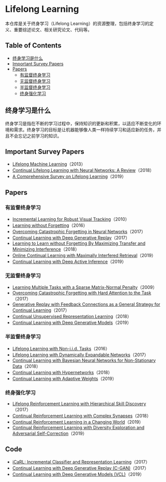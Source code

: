 

# Lifelong Learning

本仓库是关于终身学习（Lifelong Learning）的资源整理，包括终身学习的定义、重要综述论文、相关研究论文、代码等。

## Table of Contents

- [终身学习是什么](#终身学习是什么)
- [Important Survey Papers](#important-survey-papers)
- [Papers](#papers)
  - [有监督终身学习](#有监督终身学习)
  - [无监督终身学习](#无监督终身学习)
  - [半监督终身学习](#半监督终身学习)
  - [终身强化学习](#终身强化学习)

## 终身学习是什么

终身学习是指在不断的学习过程中，保持知识的更新和积累，以适应不断变化的环境和需求。终身学习的目标是让机器能够像人类一样持续学习和适应新的任务，并且不会忘记之前学习的知识。

## Important Survey Papers

- [Lifelong Machine Learning](https://link.springer.com/article/10.1007/s10994-012-5285-2)（2013）
- [Continual Lifelong Learning with Neural Networks: A Review](https://arxiv.org/abs/1802.07569)（2018）
- [A Comprehensive Survey on Lifelong Learning](https://arxiv.org/abs/1904.02775)（2019）

## Papers

### 有监督终身学习

- [Incremental Learning for Robust Visual Tracking](https://ieeexplore.ieee.org/document/5539960)（2010）
- [Learning without Forgetting](https://www.cv-foundation.org/openaccess/content_cvpr_2016/papers/Li_Learning_Without_Forget_CVPR_2016_paper.pdf)（2016）
- [Overcoming Catastrophic Forgetting in Neural Networks](https://arxiv.org/abs/1612.00796)（2017）
- [Continual Learning with Deep Generative Replay](https://arxiv.org/abs/1705.08690)（2017）
- [Learning to Learn without Forgetting By Maximizing Transfer and Minimizing Interference](https://arxiv.org/abs/1810.11910)（2018）
- [Online Continual Learning with Maximally Interfered Retrieval](https://arxiv.org/abs/1906.00562)（2019）
- [Continual Learning with Deep Active Inference](https://arxiv.org/abs/1912.05508)（2019）

### 无监督终身学习

- [Learning Multiple Tasks with a Sparse Matrix-Normal Penalty](https://papers.nips.cc/paper/3650-learning-multiple-tasks-with-a-sparse-matrix-normal-penalty.pdf)（2009）
- [Overcoming Catastrophic Forgetting with Hard Attention to the Task](https://arxiv.org/abs/1707.01694)（2017）
- [Generative Replay with Feedback Connections as a General Strategy for Continual Learning](https://arxiv.org/abs/1705.08651)（2017）
- [Continual Unsupervised Representation Learning](https://arxiv.org/abs/1810.01256)（2018）
- [Continual Learning with Deep Generative Models](https://arxiv.org/abs/1906.05201)（2019）

### 半监督终身学习

- [Lifelong Learning with Non-i.i.d. Tasks](https://papers.nips.cc/paper/2016/hash/8a9a4d2b6d4b3f546d1b9b8b2e6d302d-Abstract.html)（2016）
- [Lifelong Learning with Dynamically Expandable Networks](https://arxiv.org/abs/1708.01547)（2017）
- [Continual Learning with Bayesian Neural Networks for Non-Stationary Data](https://arxiv.org/abs/1802.10133)（2018）
- [Continual Learning with Hypernetworks](https://arxiv.org/abs/1809.00068)（2018）
- [Continual Learning with Adaptive Weights](https://arxiv.org/abs/1905.09788)（2019）

### 终身强化学习

- [Lifelong Reinforcement Learning with Hierarchical Skill Discovery](https://arxiv.org/abs/1711.05763)（2017）
- [Continual Reinforcement Learning with Complex Synapses](https://arxiv.org/abs/1802.09464)（2018）
- [Continual Reinforcement Learning in a Changing World](https://arxiv.org/abs/1901.11373)（2019）
- [Continual Reinforcement Learning with Diversity Exploration and Adversarial Self-Correction](https://arxiv.org/abs/1911.01558)（2019）

## Code


- [iCaRL: Incremental Classifier and Representation Learning](https://github.com/srebuffi/iCaRL)（2017）
- [Continual Learning with Deep Generative Replay (C-GAN)](https://github.com/facebookresearch/agem)（2017）
- [Continual Learning with Deep Generative Models (VCL)](https://github.com/nvcuong/variational-continual-learning)（2019）
